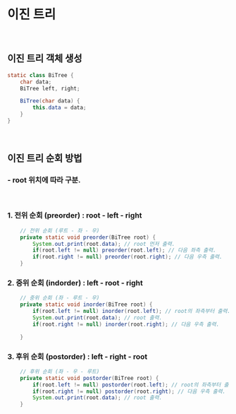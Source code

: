 # 이진 트리

</br>

## 이진 트리 객체 생성

```java
static class BiTree {
	char data;
	BiTree left, right;

	BiTree(char data) {
		this.data = data;
	}
}
```

</br>

## 이진 트리 순회 방법

### - root 위치에 따라 구분.

</br>

### 1. 전위 순회 (preorder) : root - left - right

```java
	// 전위 순회 (루트 - 좌 - 우)
	private static void preorder(BiTree root) {
		System.out.print(root.data); // root 먼저 출력.
		if(root.left != null) preorder(root.left); // 다음 좌측 출력.
		if(root.right != null) preorder(root.right); // 다음 우측 출력.
	}
```

### 2. 중위 순회 (indorder) : left - root - right

```java
	// 중위 순회 (좌 - 루트 - 우)
	private static void inorder(BiTree root) {
		if(root.left != null) inorder(root.left); // root의 좌측부터 출력.
		System.out.print(root.data); // root 출력.
		if(root.right != null) inorder(root.right); // 다음 우측 출력.

	}
```

### 3. 후위 순회 (postorder) : left - right - root

```java
	// 후위 순회 (좌 - 우 - 루트)
	private static void postorder(BiTree root) {
		if(root.left != null) postorder(root.left); // root의 좌측부터 출력.
		if(root.right != null) postorder(root.right); // 다음 우측 출력.
		System.out.print(root.data); // root 출력.
	}
```

